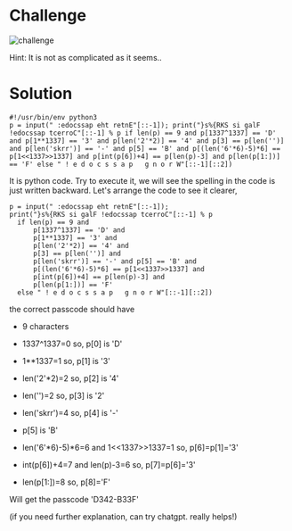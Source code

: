 # Challenge

![challenge](https://github.com/urhnh/ctfwriteup/assets/149639198/cd853707-6ae4-459d-9fae-b39dcded88cc)

Hint: It is not as complicated as it seems..

# Solution

```
#!/usr/bin/env python3
p = input(" :edocssap eht retnE"[::-1]); print("}s%{RKS si galF !edocssap tcerroC"[::-1] % p if len(p) == 9 and p[1337^1337] == 'D' and p[1**1337] == '3' and p[len('2'*2)] == '4' and p[3] == p[len('')] and p[len('skrr')] == '-' and p[5] == 'B' and p[(len('6'*6)-5)*6] == p[1<<1337>>1337] and p[int(p[6])+4] == p[len(p)-3] and p[len(p[1:])] == 'F' else " ! e d o c s s a p   g n o r W"[::-1][::2])
```
It is python code. Try to execute it, we will see the spelling in the code is just written backward. Let's arrange the code to see it clearer,

```
p = input(" :edocssap eht retnE"[::-1]);
print("}s%{RKS si galF !edocssap tcerroC"[::-1] % p
  if len(p) == 9 and
      p[1337^1337] == 'D' and
      p[1**1337] == '3' and
      p[len('2'*2)] == '4' and
      p[3] == p[len('')] and
      p[len('skrr')] == '-' and p[5] == 'B' and
      p[(len('6'*6)-5)*6] == p[1<<1337>>1337] and
      p[int(p[6])+4] == p[len(p)-3] and
      p[len(p[1:])] == 'F'
  else " ! e d o c s s a p   g n o r W"[::-1][::2])
```

the correct passcode should have 

- 9 characters

- 1337^1337=0 so, p[0] is 'D'

- 1**1337=1 so, p[1] is '3'

- len('2'*2)=2 so, p[2] is '4'

- len('')=2 so, p[3] is '2'

- len('skrr')=4 so, p[4] is '-'

- p[5] is 'B'

- len('6'*6)-5)*6=6 and 1<<1337>>1337=1 so, p[6]=p[1]='3'

- int(p[6])+4=7 and len(p)-3=6 so, p[7]=p[6]='3'

- len(p[1:])=8 so, p[8]='F'

Will get the passcode 'D342-B33F'

(if you need further explanation, can try chatgpt. really helps!)


